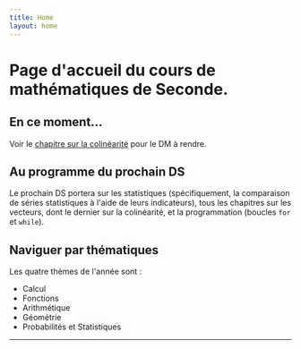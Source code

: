 ```yaml
---
title: Home
layout: home
---
```

# Page d'accueil du cours de mathématiques de Seconde.

## En ce moment...

Voir le [chapitre sur la colinéarité](https://howlcraft.github.io/just-docs/docs/c10/) pour le DM à rendre.

## Au programme du prochain DS

Le prochain DS portera sur les statistiques (spécifiquement, la comparaison de séries statistiques à l'aide de leurs indicateurs), tous les chapitres sur les vecteurs, dont le dernier sur la colinéarité, et la programmation (boucles ```for``` et ```while```).

## Naviguer par thématiques

Les quatre thèmes de l'année sont : 
- Calcul
- Fonctions
- Arithmétique
- Géométrie
- Probabilités et Statistiques

----

[Just the Docs]: https://just-the-docs.github.io/just-the-docs/
